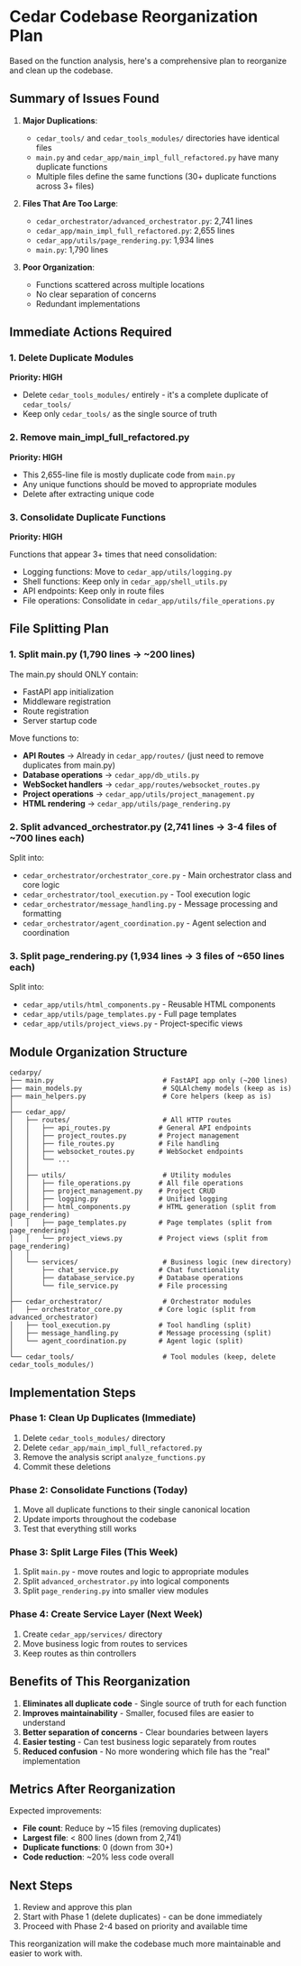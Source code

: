 # Cedar Codebase Reorganization Plan

Based on the function analysis, here's a comprehensive plan to reorganize and clean up the codebase.

## Summary of Issues Found

1. **Major Duplications**:
   - `cedar_tools/` and `cedar_tools_modules/` directories have identical files
   - `main.py` and `cedar_app/main_impl_full_refactored.py` have many duplicate functions
   - Multiple files define the same functions (30+ duplicate functions across 3+ files)

2. **Files That Are Too Large**:
   - `cedar_orchestrator/advanced_orchestrator.py`: 2,741 lines
   - `cedar_app/main_impl_full_refactored.py`: 2,655 lines  
   - `cedar_app/utils/page_rendering.py`: 1,934 lines
   - `main.py`: 1,790 lines

3. **Poor Organization**:
   - Functions scattered across multiple locations
   - No clear separation of concerns
   - Redundant implementations

## Immediate Actions Required

### 1. Delete Duplicate Modules
**Priority: HIGH**
- Delete `cedar_tools_modules/` entirely - it's a complete duplicate of `cedar_tools/`
- Keep only `cedar_tools/` as the single source of truth

### 2. Remove main_impl_full_refactored.py
**Priority: HIGH**
- This 2,655-line file is mostly duplicate code from `main.py`
- Any unique functions should be moved to appropriate modules
- Delete after extracting unique code

### 3. Consolidate Duplicate Functions
**Priority: HIGH**

Functions that appear 3+ times that need consolidation:
- Logging functions: Move to `cedar_app/utils/logging.py`
- Shell functions: Keep only in `cedar_app/shell_utils.py`
- API endpoints: Keep only in route files
- File operations: Consolidate in `cedar_app/utils/file_operations.py`

## File Splitting Plan

### 1. Split main.py (1,790 lines → ~200 lines)
The main.py should ONLY contain:
- FastAPI app initialization
- Middleware registration
- Route registration
- Server startup code

Move functions to:
- **API Routes** → Already in `cedar_app/routes/` (just need to remove duplicates from main.py)
- **Database operations** → `cedar_app/db_utils.py`
- **WebSocket handlers** → `cedar_app/routes/websocket_routes.py`
- **Project operations** → `cedar_app/utils/project_management.py`
- **HTML rendering** → `cedar_app/utils/page_rendering.py`

### 2. Split advanced_orchestrator.py (2,741 lines → 3-4 files of ~700 lines each)
Split into:
- `cedar_orchestrator/orchestrator_core.py` - Main orchestrator class and core logic
- `cedar_orchestrator/tool_execution.py` - Tool execution logic
- `cedar_orchestrator/message_handling.py` - Message processing and formatting
- `cedar_orchestrator/agent_coordination.py` - Agent selection and coordination

### 3. Split page_rendering.py (1,934 lines → 3 files of ~650 lines each)
Split into:
- `cedar_app/utils/html_components.py` - Reusable HTML components
- `cedar_app/utils/page_templates.py` - Full page templates
- `cedar_app/utils/project_views.py` - Project-specific views

## Module Organization Structure

```
cedarpy/
├── main.py                           # FastAPI app only (~200 lines)
├── main_models.py                    # SQLAlchemy models (keep as is)
├── main_helpers.py                   # Core helpers (keep as is)
│
├── cedar_app/
│   ├── routes/                       # All HTTP routes
│   │   ├── api_routes.py            # General API endpoints
│   │   ├── project_routes.py        # Project management
│   │   ├── file_routes.py           # File handling
│   │   ├── websocket_routes.py      # WebSocket endpoints
│   │   └── ...
│   │
│   ├── utils/                        # Utility modules
│   │   ├── file_operations.py       # All file operations
│   │   ├── project_management.py    # Project CRUD
│   │   ├── logging.py               # Unified logging
│   │   ├── html_components.py       # HTML generation (split from page_rendering)
│   │   ├── page_templates.py        # Page templates (split from page_rendering)
│   │   └── project_views.py         # Project views (split from page_rendering)
│   │
│   └── services/                     # Business logic (new directory)
│       ├── chat_service.py          # Chat functionality
│       ├── database_service.py      # Database operations
│       └── file_service.py          # File processing
│
├── cedar_orchestrator/               # Orchestrator modules
│   ├── orchestrator_core.py         # Core logic (split from advanced_orchestrator)
│   ├── tool_execution.py            # Tool handling (split)
│   ├── message_handling.py          # Message processing (split)
│   └── agent_coordination.py        # Agent logic (split)
│
└── cedar_tools/                      # Tool modules (keep, delete cedar_tools_modules/)
```

## Implementation Steps

### Phase 1: Clean Up Duplicates (Immediate)
1. Delete `cedar_tools_modules/` directory
2. Delete `cedar_app/main_impl_full_refactored.py`
3. Remove the analysis script `analyze_functions.py`
4. Commit these deletions

### Phase 2: Consolidate Functions (Today)
1. Move all duplicate functions to their single canonical location
2. Update imports throughout the codebase
3. Test that everything still works

### Phase 3: Split Large Files (This Week)
1. Split `main.py` - move routes and logic to appropriate modules
2. Split `advanced_orchestrator.py` into logical components
3. Split `page_rendering.py` into smaller view modules

### Phase 4: Create Service Layer (Next Week)
1. Create `cedar_app/services/` directory
2. Move business logic from routes to services
3. Keep routes as thin controllers

## Benefits of This Reorganization

1. **Eliminates all duplicate code** - Single source of truth for each function
2. **Improves maintainability** - Smaller, focused files are easier to understand
3. **Better separation of concerns** - Clear boundaries between layers
4. **Easier testing** - Can test business logic separately from routes
5. **Reduced confusion** - No more wondering which file has the "real" implementation

## Metrics After Reorganization

Expected improvements:
- **File count**: Reduce by ~15 files (removing duplicates)
- **Largest file**: < 800 lines (down from 2,741)
- **Duplicate functions**: 0 (down from 30+)
- **Code reduction**: ~20% less code overall

## Next Steps

1. Review and approve this plan
2. Start with Phase 1 (delete duplicates) - can be done immediately
3. Proceed with Phase 2-4 based on priority and available time

This reorganization will make the codebase much more maintainable and easier to work with.